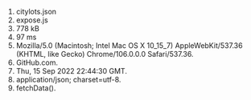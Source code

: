 1. citylots.json
2. expose.js
3. 778 kB
4. 97 ms
5. Mozilla/5.0 (Macintosh; Intel Mac OS X 10_15_7) AppleWebKit/537.36 (KHTML, like Gecko) Chrome/106.0.0.0 Safari/537.36.   
6. GitHub.com. 
7. Thu, 15 Sep 2022 22:44:30 GMT.         
8. application/json; charset=utf-8.  
9. fetchData().   
